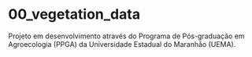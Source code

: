 # 00_vegetation_data
Projeto em desenvolvimento através do Programa de Pós-graduação em Agroecologia (PPGA) da Universidade Estadual do Maranhão (UEMA).
